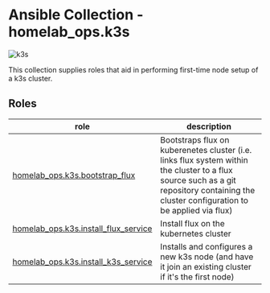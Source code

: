 # Ansible Collection - homelab_ops.k3s

![k3s](https://github.com/ppat/homelab-ops-ansible/actions/workflows/test-k3s.yaml/badge.svg)

This collection supplies roles that aid in performing first-time node setup of a k3s cluster.

## Roles

| role | description |
| --- | --- |
| [homelab_ops.k3s.bootstrap_flux](roles/bootstrap_flux/) | Bootstraps flux on kuberenetes cluster (i.e. links flux system within the cluster to a flux source such as a git repository containing the cluster configuration to be applied via flux) |
| [homelab_ops.k3s.install_flux_service](roles/install_flux_service/) | Install flux on the kubernetes cluster |
| [homelab_ops.k3s.install_k3s_service](roles/install_flux_service/) | Installs and configures a new k3s node (and have it join an existing cluster if it's the first node) |
